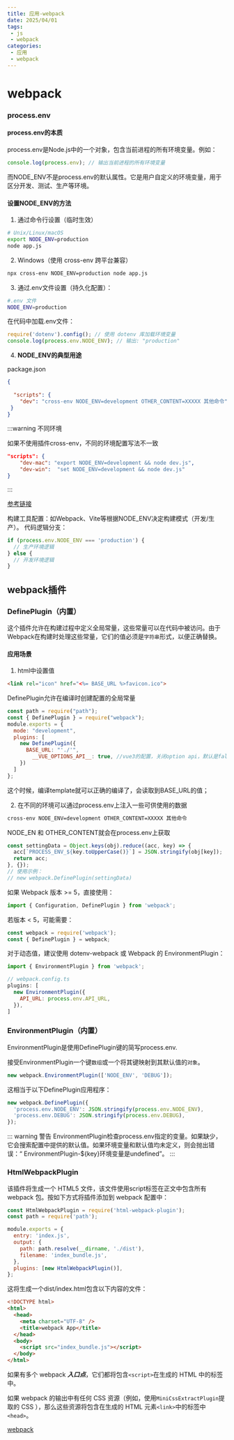 ```yaml
---
title: 应用-webpack
date: 2025/04/01
tags:
 - js
 - webpack
categories:
 - 应用
 - webpack
---
```


# webpack


### process.env

#### process.env的本质
process.env是Node.js中的一个对象，包含当前进程的所有环境变量。例如：
```js
console.log(process.env); // 输出当前进程的所有环境变量
```
而NODE_ENV不是process.env的默认属性。它是用户自定义的环境变量，用于区分开发、测试、生产等环境。

#### 设置NODE_ENV的方法

1. 通过命令行设置（临时生效）
   
```bash
# Unix/Linux/macOS  
export NODE_ENV=production  
node app.js
```
 
2. Windows（使用 cross-env 跨平台兼容）
   
```bash
npx cross-env NODE_ENV=production node app.js
```
3. 通过.env文件设置（持久化配置）：
   
```bash
#.env 文件 
NODE_ENV=production
```
在代码中加载.env文件：
```js
require('dotenv').config(); // 使用 dotenv 库加载环境变量  
console.log(process.env.NODE_ENV); // 输出: "production"
```
4. **NODE_ENV的典型用途**

package.json
```json
{
 
  "scripts": {
    "dev": "cross-env NODE_ENV=development OTHER_CONTENT=XXXXX 其他命令"
 }
}
```

:::warning 不同环境

如果不使用插件cross-env，不同的环境配置写法不一致
```json
"scripts": {
    "dev-mac": "export NODE_ENV=development && node dev.js",
    "dev-win":  "set NODE_ENV=development && node dev.js"
}
```
:::

[参考链接](/blogs/plugin/0001plugin.html#通用类插件库)

构建工具配置：如Webpack、Vite等根据NODE_ENV决定构建模式（开发/生产）。
代码逻辑分支：
```js
if (process.env.NODE_ENV === 'production') {  
  // 生产环境逻辑  
} else {  
  // 开发环境逻辑  
}
```

## webpack插件

### DefinePlugin（内置）
这个插件允许在构建过程中定义全局常量，这些常量可以在代码中被访问。由于Webpack在构建时处理这些常量，它们的值必须是`字符串`形式，以便正确替换。

#### 应用场景

1. html中设置值
   
```html
<link rel="icon" href="<%= BASE_URL %>favicon.ico">
```

DefinePlugin允许在编译时创建配置的全局常量

```js
const path = require("path");
const { DefinePlugin } = require("webpack");
module.exports = {
  mode: "development",
  plugins: [
    new DefinePlugin({
      BASE_URL: "'./'",
	    __VUE_OPTIONS_API__: true, //vue3的配置，关闭option api，默认是false
    })
  ]
};

```
这个时候，编译template就可以正确的编译了，会读取到BASE_URL的值；

2. 在不同的环境可以通过process.env上注入一些可供使用的数据

```bash
cross-env NODE_ENV=development OTHER_CONTENT=XXXXX 其他命令
```
NODE_EN 和 OTHER_CONTENT就会在process.env上获取

```js
const settingData = Object.keys(obj).reduce((acc, key) => {
  acc[`PROCESS_ENV_${key.toUpperCase()}`] = JSON.stringify(obj[key]);
  return acc;
}, {});
// 使用示例：
// new webpack.DefinePlugin(settingData)
```

如果 Webpack 版本 >= 5，直接使用：

```js
import { Configuration, DefinePlugin } from 'webpack';
```
若版本 < 5，可能需要：

```js
const webpack = require('webpack');
const { DefinePlugin } = webpack;
```


对于动态值，建议使用 dotenv-webpack 或 Webpack 的 EnvironmentPlugin：
```js
import { EnvironmentPlugin } from 'webpack';

// webpack.config.ts
plugins: [
  new EnvironmentPlugin({
    API_URL: process.env.API_URL,
  }),
]
```

### EnvironmentPlugin（内置）

EnvironmentPlugin是使用DefinePlugin键的简写process.env.

接受EnvironmentPlugin一个键`数组`或一个将其键映射到其默认值的`对象`。
```js
new webpack.EnvironmentPlugin(['NODE_ENV', 'DEBUG']);
```
这相当于以下DefinePlugin应用程序：
```js
new webpack.DefinePlugin({
  'process.env.NODE_ENV': JSON.stringify(process.env.NODE_ENV),
  'process.env.DEBUG': JSON.stringify(process.env.DEBUG),
});
```
::: warning 警告
EnvironmentPlugin检查process.env指定的变量。如果缺少，它会搜索配置中提供的默认值。如果环境变量和默认值均未定义，则会抛出错误：“ EnvironmentPlugin-${key}环境变量是undefined”。
:::

### HtmlWebpackPlugin

该插件将生成一个 HTML5 文件，该文件使用script标签在正文中包含所有 webpack 包。按如下方式将插件添加到 webpack 配置中：

```js
const HtmlWebpackPlugin = require('html-webpack-plugin');
const path = require('path');

module.exports = {
  entry: 'index.js',
  output: {
    path: path.resolve(__dirname, './dist'),
    filename: 'index_bundle.js',
  },
  plugins: [new HtmlWebpackPlugin()],
};
```
这将生成一个dist/index.html包含以下内容的文件：
```html
<!DOCTYPE html>
<html>
  <head>
    <meta charset="UTF-8" />
    <title>webpack App</title>
  </head>
  <body>
    <script src="index_bundle.js"></script>
  </body>
</html>
```

如果有多个 webpack ***入口点***，它们都将包含`<script>`在生成的 HTML 中的标签中。

如果 webpack 的输出中有任何 CSS 资源（例如，使用`MiniCssExtractPlugin`提取的 CSS ），那么这些资源将包含在生成的 HTML 元素`<link>`中的标签中`<head>`。

[webpack](https://bqq9knyjcuo.feishu.cn/docx/VtaxdlwLVoGNUexHiSYcSS4MnTd?from=from_copylink)
